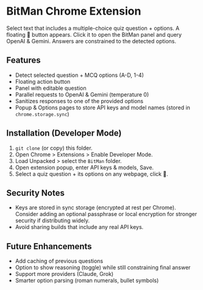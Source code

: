 # BitMan Chrome Extension

Select text that includes a multiple-choice quiz question + options. A floating 🤖 button appears. Click it to open the BitMan panel and query OpenAI & Gemini. Answers are constrained to the detected options.

## Features
- Detect selected question + MCQ options (A-D, 1-4)
- Floating action button
- Panel with editable question
- Parallel requests to OpenAI & Gemini (temperature 0)
- Sanitizes responses to one of the provided options
- Popup & Options pages to store API keys and model names (stored in `chrome.storage.sync`)

## Installation (Developer Mode)
1. `git clone` (or copy) this folder.
2. Open Chrome > Extensions > Enable Developer Mode.
3. Load Unpacked > select the `BitMan` folder.
4. Open extension popup, enter API keys & models, Save.
5. Select a quiz question + its options on any webpage, click 🤖.

## Security Notes
- Keys are stored in sync storage (encrypted at rest per Chrome). Consider adding an optional passphrase or local encryption for stronger security if distributing widely.
- Avoid sharing builds that include any real API keys.

## Future Enhancements
- Add caching of previous questions
- Option to show reasoning (toggle) while still constraining final answer
- Support more providers (Claude, Grok)
- Smarter option parsing (roman numerals, bullet symbols)

